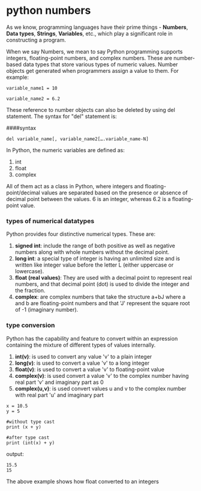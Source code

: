 # python numbers

As we know, programming languages have their prime things - **Numbers**, **Data types**, **Strings**, **Variables**, etc., which play a significant role in constructing a program.

When we say Numbers, we mean to say Python programming supports integers, floating-point numbers, and complex numbers. These are number-based data types that store various types of numeric values. Number objects get generated when programmers assign a value to them. For example:


```
variable_name1 = 10

variable_name2 = 6.2

```
These reference to number objects can also be deleted by using del statement. The syntax for "del" statement is:

####syntax

```
del variable_name[, variable_name2[….variable_name-N]

```

In Python, the numeric variables are defined as:
1. int
2. float
3. complex

All of them act as a class in Python, where integers and floating-point/decimal values are separated based on the presence or absence of decimal point between the values. 6 is an integer, whereas 6.2 is a floating-point value.


### types of numerical datatypes

Python provides four distinctive numerical types. These are:

1. **signed int**: include the range of both positive as well as negative numbers along with whole numbers without the decimal point.
2. **long int**: a special type of integer is having an unlimited size and is written like integer value before the letter L (either uppercase or lowercase).
3. **float (real values)**: They are used with a decimal point to represent real numbers, and that decimal point (dot) is used to divide the integer and the fraction.
4. **complex**: are complex numbers that take the structure a+bJ where a and b are floating-point numbers and that 'J' represent the square root of -1 (imaginary number).


### type conversion

Python has the capability and feature to convert within an expression containing the mixture of different types of values internally.

1. **int(v)**: is used to convert any value 'v' to a plain integer
2. **long(v)**: is used to convert a value 'v' to a long integer
3. **float(v)**: is used to convert a value 'v' to floating-point value
4. **complex(v)**: is used convert a value 'v' to the complex number having real part 'v' and imaginary part as 0
5. **complex(u,v)**: is used convert values u and v to the complex number with real part 'u' and imaginary part



```
x = 10.5
y = 5

#without type cast
print (x + y)

#after type cast
print (int(x) + y)

```
output:

```
15.5
15
```
The above example shows how float converted to an integers
